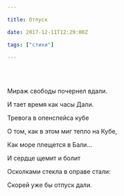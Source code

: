 ```yaml
---

title: Отпуск

date: 2017-12-11T12:29:00Z

tags: ["стихи"]

---
```


<br/><br/>

Мираж свободы почернел вдали.

И тает время как часы Дали.

Тревога в опенспейса кубе

О том, как в этом миг тепло на Кубе,

Как море плещется в Бали…

И сердце щемит и болит

Осколками стекла в оправе стали:

Скорей уже бы отпуск дали.